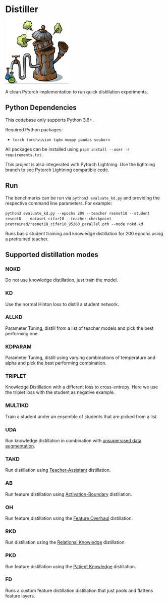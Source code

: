 # Distiller


<img src="distiller.jpg" alt="alt text" width="200" height="200">

A clean Pytorch implementation to run quick distillation experiments.

## Python Dependencies
This codebase only supports Python 3.6+.

Required Python packages:
- `torch torchvision tqdm numpy pandas seaborn`

All packages can be installed using `pip3 install --user -r requirements.txt`.

This project is also integerated with Pytorch Lightning. Use the lightning branch to see Pytorch Lightning compatible code.

## Run
The benchmarks can be run via `python3 evaluate_kd.py` and providing the
respective command line parameters. For example:

`python3 evaluate_kd.py --epochs 200 --teacher resnet18 --student resnet8  --dataset cifar10 --teacher-checkpoint pretrained/resnet18_cifar10_95260_parallel.pth --mode nokd kd`

Runs basic student training and knowledge distillation for 200 epochs using a
pretrained teacher.


## Supported distillation modes

### NOKD
Do not use knowledge distillation, just train the model.
### KD
Use the normal Hinton loss to distill a student network.
### ALLKD
Parameter Tuning, distill from a list of teacher models and pick the best performing one.
### KDPARAM
Parameter Tuning, distill using varying combinations of temperature and alpha and pick the best performing combination.
### TRIPLET
Knowledge Distillation with a different loss to cross-entropy. Here we use the triplet loss with the student as negative example.
### MULTIKD
Train a student under an ensemble of students that are picked from a list.
### UDA
Run knowledge distillation in combination with [unsupervised data augmentation](https://github.com/google-research/uda).
### TAKD
Run distillation using [Teacher-Assistant](https://github.com/imirzadeh/Teacher-Assistant-Knowledge-Distillation) distillation.
### AB
Run feature distillation using [Activation-Boundary](https://github.com/bhheo/AB) distillation.
### OH
Run feature distillation using the [Feature Overhaul](https://github.com/clovaai/overhaul-distillation) distillation.
### RKD
Run distillation using the [Relational Knowledge](https://github.com/lenscloth/RKD) distillation.
### PKD
Run feature distillation using the [Patient Knowledge](https://github.com/intersun/PKD-for-BERT-Model-Compression) distillation.
### FD
Runs a custom feature distillation distillation that just pools and flattens feature layers.

